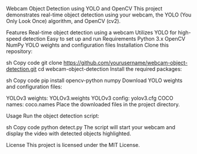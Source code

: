 Webcam Object Detection using YOLO and OpenCV
This project demonstrates real-time object detection using your webcam, the YOLO (You Only Look Once) algorithm, and OpenCV (cv2).

Features
Real-time object detection using a webcam
Utilizes YOLO for high-speed detection
Easy to set up and run
Requirements
Python 3.x
OpenCV
NumPy
YOLO weights and configuration files
Installation
Clone this repository:

sh
Copy code
git clone https://github.com/yourusername/webcam-object-detection.git
cd webcam-object-detection
Install the required packages:

sh
Copy code
pip install opencv-python numpy
Download YOLO weights and configuration files:

YOLOv3 weights: YOLOv3.weights
YOLOv3 config: yolov3.cfg
COCO names: coco.names
Place the downloaded files in the project directory.

Usage
Run the object detection script:

sh
Copy code
python detect.py
The script will start your webcam and display the video with detected objects highlighted.

License
This project is licensed under the MIT License.
